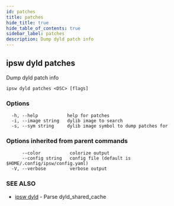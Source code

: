 ```yaml
---
id: patches
title: patches
hide_title: true
hide_table_of_contents: true
sidebar_label: patches
description: Dump dyld patch info
---
```

## ipsw dyld patches

Dump dyld patch info

```
ipsw dyld patches <DSC> [flags]
```

### Options

```
  -h, --help           help for patches
  -i, --image string   dylib image to search
  -s, --sym string     dylib image symbol to dump patches for
```

### Options inherited from parent commands

```
      --color           colorize output
      --config string   config file (default is $HOME/.config/ipsw/config.yaml)
  -V, --verbose         verbose output
```

### SEE ALSO

* [ipsw dyld](/docs/cli/ipsw/dyld)	 - Parse dyld_shared_cache


